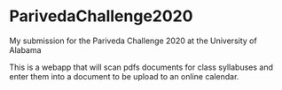 # ParivedaChallenge2020

My submission for the Pariveda Challenge 2020 at the University of Alabama

This is a webapp that will scan pdfs documents for class syllabuses and enter them into a document to be  upload to an online calendar. 
